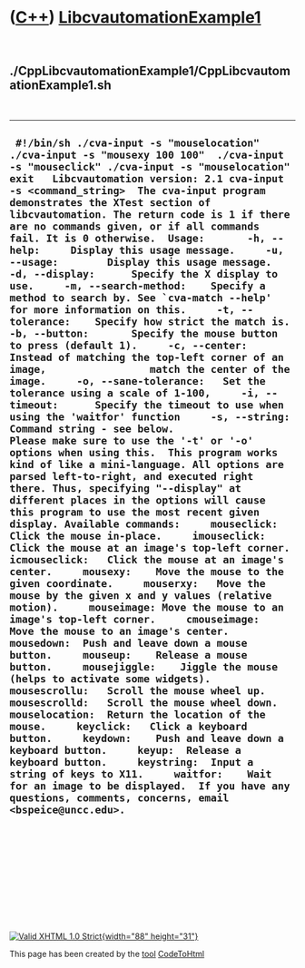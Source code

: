 



 

 

 

 

 

([C++](Cpp.htm)) [LibcvautomationExample1](CppLibcvautomationExample1.htm)
==========================================================================

 

./CppLibcvautomationExample1/CppLibcvautomationExample1.sh
----------------------------------------------------------

 

  ------------------------------------------------------------------------------------------------------------------------------------------------------------------------------------------------------------------------------------------------------------------------------------------------------------------------------------------------------------------------------------------------------------------------------------------------------------------------------------------------------------------------------------------------------------------------------------------------------------------------------------------------------------------------------------------------------------------------------------------------------------------------------------------------------------------------------------------------------------------------------------------------------------------------------------------------------------------------------------------------------------------------------------------------------------------------------------------------------------------------------------------------------------------------------------------------------------------------------------------------------------------------------------------------------------------------------------------------------------------------------------------------------------------------------------------------------------------------------------------------------------------------------------------------------------------------------------------------------------------------------------------------------------------------------------------------------------------------------------------------------------------------------------------------------------------------------------------------------------------------------------------------------------------------------------------------------------------------------------------------------------------------------------------------------------------------------------------------------------------------------------------------------------------------------------------------------------------------------------------------------------------------------------------------------------------------------------------------------------------------------------------------------------------------------------------------------------------------------------------------------------------------------------------------------------------------------------------------------------------
  ``  #!/bin/sh ./cva-input -s "mouselocation"  ./cva-input -s "mousexy 100 100"  ./cva-input -s "mouseclick" ./cva-input -s "mouselocation"  exit   Libcvautomation version: 2.1 cva-input -s <command_string>  The cva-input program demonstrates the XTest section of libcvautomation. The return code is 1 if there are no commands given, or if all commands fail. It is 0 otherwise.  Usage:       -h, --help:     Display this usage message.     -u, --usage:        Display this usage message.     -d, --display:      Specify the X display to use.     -m, --search-method:    Specify a method to search by. See `cva-match --help'                 for more information on this.     -t, --tolerance:    Specify how strict the match is.     -b, --button:       Specify the mouse button to press (default 1).     -c, --center:       Instead of matching the top-left corner of an image,                 match the center of the image.     -o, --sane-tolerance:   Set the tolerance using a scale of 1-100,     -i, --timeout:      Specify the timeout to use when using the 'waitfor' function     -s, --string:       Command string - see below.                 Please make sure to use the '-t' or '-o' options when using this.  This program works kind of like a mini-language. All options are parsed left-to-right, and executed right there. Thus, specifying "--display" at different places in the options will cause this program to use the most recent given display. Available commands:     mouseclick: Click the mouse in-place.     imouseclick:    Click the mouse at an image's top-left corner.     icmouseclick:   Click the mouse at an image's center.     mousexy:    Move the mouse to the given coordinate.     mouserxy:   Move the mouse by the given x and y values (relative motion).     mouseimage: Move the mouse to an image's top-left corner.     cmouseimage:    Move the mouse to an image's center.     mousedown:  Push and leave down a mouse button.     mouseup:    Release a mouse button.     mousejiggle:    Jiggle the mouse (helps to activate some widgets).     mousescrollu:   Scroll the mouse wheel up.     mousescrolld:   Scroll the mouse wheel down.     mouselocation:  Return the location of the mouse.     keyclick:   Click a keyboard button.     keydown:    Push and leave down a keyboard button.     keyup:  Release a keyboard button.     keystring:  Input a string of keys to X11.     waitfor:    Wait for an image to be displayed.  If you have any questions, comments, concerns, email <bspeice@uncc.edu>. ``
  ------------------------------------------------------------------------------------------------------------------------------------------------------------------------------------------------------------------------------------------------------------------------------------------------------------------------------------------------------------------------------------------------------------------------------------------------------------------------------------------------------------------------------------------------------------------------------------------------------------------------------------------------------------------------------------------------------------------------------------------------------------------------------------------------------------------------------------------------------------------------------------------------------------------------------------------------------------------------------------------------------------------------------------------------------------------------------------------------------------------------------------------------------------------------------------------------------------------------------------------------------------------------------------------------------------------------------------------------------------------------------------------------------------------------------------------------------------------------------------------------------------------------------------------------------------------------------------------------------------------------------------------------------------------------------------------------------------------------------------------------------------------------------------------------------------------------------------------------------------------------------------------------------------------------------------------------------------------------------------------------------------------------------------------------------------------------------------------------------------------------------------------------------------------------------------------------------------------------------------------------------------------------------------------------------------------------------------------------------------------------------------------------------------------------------------------------------------------------------------------------------------------------------------------------------------------------------------------------------------------

 

 

 

 

 





 

[![Valid XHTML 1.0 Strict](valid-xhtml10.png){width="88"
height="31"}](http://validator.w3.org/check?uri=referer)

This page has been created by the [tool](Tools.htm)
[CodeToHtml](ToolCodeToHtml.htm)
